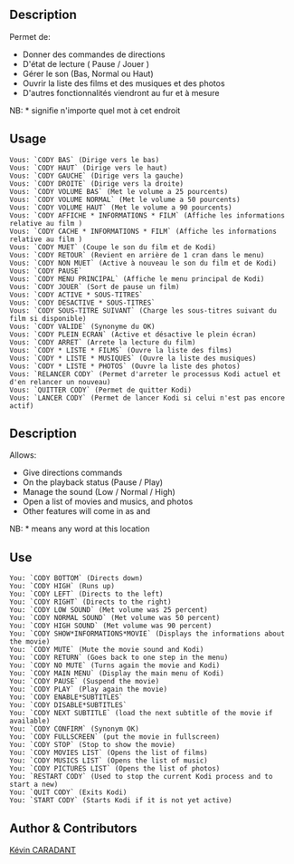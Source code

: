 <!---
IMPORTANT
=========
This README.md is displayed in the WebStore as well as within Jarvis app
Please do not change the structure of this file
Fill-in Description, Usage & Author sections
Make sure to rename the [en] folder into the language code your plugin is written in (ex: fr, es, de, it...)
For multi-language plugin:
- clone the language directory and translate commands/functions.sh
- optionally write the Description / Usage sections in several languages
-->
## Description
Permet de:
   - Donner des commandes de directions
   - D'état de lecture ( Pause / Jouer )
   - Gérer le son (Bas, Normal ou Haut)
   - Ouvrir la liste des films et des musiques et des photos
   - D'autres fonctionnalités viendront au fur et à mesure  

NB: * signifie n'importe quel mot à cet endroit

## Usage
```
Vous: `CODY BAS` (Dirige vers le bas)   
Vous: `CODY HAUT` (Dirige vers le haut)   
Vous: `CODY GAUCHE` (Dirige vers la gauche)   
Vous: `CODY DROITE` (Dirige vers la droite)   
Vous: `CODY VOLUME BAS` (Met le volume a 25 pourcents)   
Vous: `CODY VOLUME NORMAL` (Met le volume a 50 pourcents)   
Vous: `CODY VOLUME HAUT` (Met le volume a 90 pourcents)   
Vous: `CODY AFFICHE * INFORMATIONS * FILM` (Affiche les informations relative au film )   
Vous: `CODY CACHE * INFORMATIONS * FILM` (Affiche les informations relative au film )   
Vous: `CODY MUET` (Coupe le son du film et de Kodi)   
Vous: `CODY RETOUR` (Revient en arrière de 1 cran dans le menu)   
Vous: `CODY NON MUET` (Active à nouveau le son du film et de Kodi)   
Vous: `CODY PAUSE`   
Vous: `CODY MENU PRINCIPAL` (Affiche le menu principal de Kodi)   
Vous: `CODY JOUER` (Sort de pause un film)   
Vous: `CODY ACTIVE * SOUS-TITRES`   
Vous: `CODY DESACTIVE * SOUS-TITRES`   
Vous: `CODY SOUS-TITRE SUIVANT` (Charge les sous-titres suivant du film si disponible)   
Vous: `CODY VALIDE` (Synonyme du OK)   
Vous: `CODY PLEIN ECRAN` (Active et désactive le plein écran)   
Vous: `CODY ARRET` (Arrete la lecture du film)   
Vous: `CODY * LISTE * FILMS` (Ouvre la liste des films)   
Vous: `CODY * LISTE * MUSIQUES` (Ouvre la liste des musiques)   
Vous: `CODY * LISTE * PHOTOS` (Ouvre la liste des photos)   
Vous: `RELANCER CODY` (Permet d'arreter le processus Kodi actuel et d'en relancer un nouveau)   
Vous: `QUITTER CODY` (Permet de quitter Kodi)   
Vous: `LANCER CODY` (Permet de lancer Kodi si celui n'est pas encore actif)   
```

## Description
Allows:
   - Give directions commands
   - On the playback status (Pause / Play)
   - Manage the sound (Low / Normal / High)
   - Open a list of movies and musics, and photos
   - Other features will come in as and

NB: * means any word at this location

## Use
```
You: `CODY BOTTOM` (Directs down)   
You: `CODY HIGH` (Runs up)   
You: `CODY LEFT` (Directs to the left)   
You: `CODY RIGHT` (Directs to the right)   
You: `CODY LOW SOUND` (Met volume was 25 percent)   
You: `CODY NORMAL SOUND` (Met volume was 50 percent)   
You: `CODY HIGH SOUND` (Met volume was 90 percent)   
You: `CODY SHOW*INFORMATIONS*MOVIE` (Displays the informations about the movie)   
You: `CODY MUTE` (Mute the movie sound and Kodi)   
You: `CODY RETURN` (Goes back to one step in the menu)   
You: `CODY NO MUTE` (Turns again the movie and Kodi)   
You: `CODY MAIN MENU` (Display the main menu of Kodi)   
You: `CODY PAUSE` (Suspend the movie)   
You: `CODY PLAY` (Play again the movie)   
You: `CODY ENABLE*SUBTITLES`   
You: `CODY DISABLE*SUBTITLES`   
You: `CODY NEXT SUBTITLE` (load the next subtitle of the movie if available)   
You: `CODY CONFIRM` (Synonym OK)   
You: `CODY FULLSCREEN` (put the movie in fullscreen)   
You: `CODY STOP` (Stop to show the movie)   
You: `CODY MOVIES LIST` (Opens the list of films)   
You: `CODY MUSICS LIST` (Opens the list of music)   
You: `CODY PICTURES LIST` (Opens the list of photos)   
You: `RESTART CODY` (Used to stop the current Kodi process and to start a new)   
You: `QUIT CODY` (Exits Kodi)   
You: `START CODY` (Starts Kodi if it is not yet active)
```

## Author & Contributors
[Kévin CARADANT](kevin.caradant@gmail.com)
